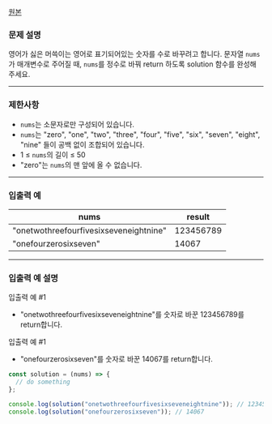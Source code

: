[원본](https://school.programmers.co.kr/learn/courses/30/lessons/120894)

### **문제 설명**

영어가 싫은 머쓱이는 영어로 표기되어있는 숫자를 수로 바꾸려고 합니다. 문자열 `nums`가 매개변수로 주어질 때, `nums`를 정수로 바꿔 return 하도록 solution 함수를 완성해 주세요.

---

### 제한사항

- `nums`는 소문자로만 구성되어 있습니다.
- `nums`는 "zero", "one", "two", "three", "four", "five", "six", "seven", "eight", "nine" 들이 공백 없이 조합되어 있습니다.
- 1 ≤ `nums`의 길이 ≤ 50
- "zero"는 `nums`의 맨 앞에 올 수 없습니다.

---

### 입출력 예

| nums                                   | result    |
| -------------------------------------- | --------- |
| "onetwothreefourfivesixseveneightnine" | 123456789 |
| "onefourzerosixseven"                  | 14067     |

---

### 입출력 예 설명

입출력 예 #1

- "onetwothreefourfivesixseveneightnine"를 숫자로 바꾼 123456789를 return합니다.

입출력 예 #1

- "onefourzerosixseven"를 숫자로 바꾼 14067를 return합니다.

```jsx
const solution = (nums) => {
  // do something
};

console.log(solution("onetwothreefourfivesixseveneightnine")); // 123456789
console.log(solution("onefourzerosixseven")); // 14067
```
